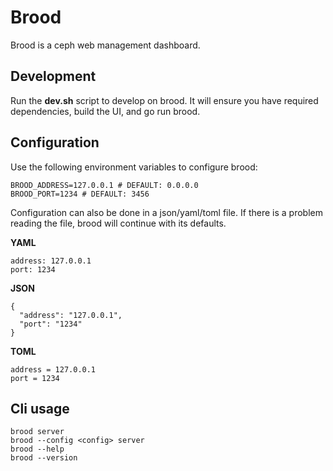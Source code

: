 Brood
=====

Brood is a ceph web management dashboard.

Development
-----

Run the **dev.sh** script to develop on brood. It will ensure you have required dependencies, build the UI, and go run brood.

Configuration
-----

Use the following environment variables to configure brood:

    BROOD_ADDRESS=127.0.0.1 # DEFAULT: 0.0.0.0
    BROOD_PORT=1234 # DEFAULT: 3456

Configuration can also be done in a json/yaml/toml file. If there is a problem reading the file, brood will continue with its defaults.

**YAML**

    address: 127.0.0.1
    port: 1234

**JSON**

    {
      "address": "127.0.0.1",
      "port": "1234"
    }

**TOML**

    address = 127.0.0.1
    port = 1234

Cli usage
-----

  	brood server
  	brood --config <config> server
  	brood --help
  	brood --version
